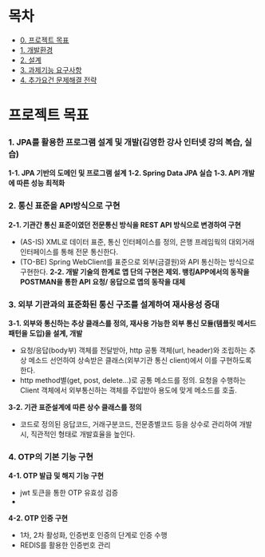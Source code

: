 # 목차
- [0. 프로젝트 목표](#프로젝트목표)
- [1. 개발환경](#개발환경)
- [2. 설계](#설계)
- [3. 과제기능 요구사항](#과제기능-요구사항)
- [4. 추가요건 문제해결 전략](#추가요건-문제해결-전략)

# 프로젝트 목표

### 1. JPA를 활용한 프로그램 설계 및 개발(김영한 강사 인터넷 강의 복습, 실습)
**1-1. JPA 기반의 도메인 및 프로그램 설계**
**1-2. Spring Data JPA 실습**
**1-3. API 개발에 따른 성능 최적화**

### 2. 통신 표준을 API방식으로 구현 
**2-1. 기관간 통신 표준이였던 전문통신 방식을 REST API 방식으로 변경하여 구현**
   - (AS-IS) XML로 데이터 표준, 통신 인터페이스를 정의, 은행 프레임웍의 대외거래 인터페이스를 통해 전문 통신한다.
   - (TO-BE) Spring WebClient를 표준으로 외부(금결원)와 API 통신하는 방식으로 구현한다.
**2-2. 개발 기술의 한계로 앱 단의 구현은 제외. 뱅킹APP에서의 동작을 POSTMAN을 통한 API 요청/ 응답으로 앱의 동작을 대체**

### 3. 외부 기관과의 표준화된 통신 구조를 설계하여 재사용성 증대
**3-1. 외부와 통신하는 추상 클래스를 정의, 재사용 가능한 외부 통신 모듈(템플릿 메서드 패턴을 도입)을 설계, 개발**
  - 요청/응답(body부) 객체를 전달받아, http 공통 객체(url, header)와 조립하는 추상 메소드 선언하여 상속받은 클래스(외부기관 통신 client)에서 이를 구현하도록 한다.
  - http method별(get, post, delete...)로 공통 메소드를 정의. 요청을 수행하는 Client 객체에서 외부통신하는 객체를 주입받아 용도에 맞게 메소드를 호출.

**3-2. 기관 표준설계에 따른 상수 클래스를 정의**
  - 코드로 정의된 응답코드, 거래구분코드, 전문종별코드 등을 상수로 관리하여 개발 시, 직관적인 형태로 개발효율을 높인다.

### 4. OTP의 기본 기능 구현
**4-1. OTP 발급 및 해지 기능 구현**
  - jwt 토큰을 통한 OTP 유효성 검증
  - 
**4-2. OTP 인증 구현**
  - 1차, 2차 활성화, 인증번호 인증의 단계로 인증 수행
  - REDIS를 활용한 인증번호 관리



